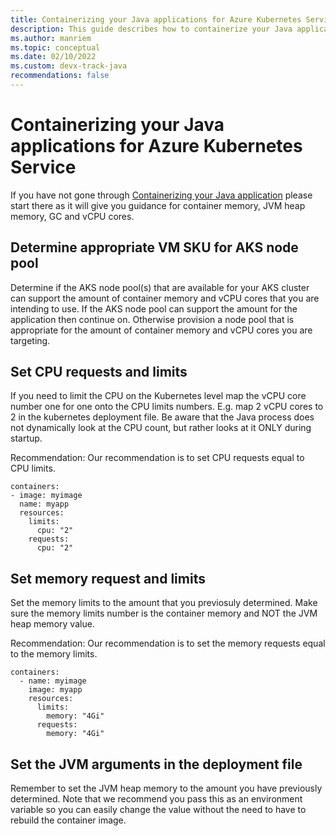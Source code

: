 ```yaml
---
title: Containerizing your Java applications for Azure Kubernetes Service
description: This guide describes how to containerize your Java applications on Azure Kubernetes Service
ms.author: manriem
ms.topic: conceptual
ms.date: 02/10/2022
ms.custom: devx-track-java
recommendations: false
---
```


# Containerizing your Java applications for Azure Kubernetes Service

If you have not gone through [Containerizing your Java application](containers-overview.md) please start there as it will give you guidance for container memory, JVM heap memory, GC and vCPU cores.

## Determine appropriate VM SKU for AKS node pool

Determine if the AKS node pool(s) that are available for your AKS cluster can support the amount of container memory and vCPU cores that you are intending to use. If the AKS node pool can support the amount for the application then continue on. Otherwise provision a node pool that is appropriate for the amount of container memory and vCPU cores you are targeting.

## Set CPU requests and limits

If you need to limit the CPU on the Kubernetes level map the vCPU core number one for one onto the CPU limits numbers. E.g. map 2 vCPU cores to 2 in the kubernetes deployment file. Be aware that the Java process does not dynamically look at the CPU count, but rather looks at it ONLY during startup.

Recommendation: Our recommendation is to set CPU requests equal to CPU limits.

```
containers:
- image: myimage
  name: myapp
  resources:
    limits:
      cpu: "2"
    requests:
      cpu: "2"
```

## Set memory request and limits

Set the memory limits to the amount that you previosuly determined. Make sure the memory limits number is the container memory and NOT the JVM heap memory value.

Recommendation: Our recommendation is to set the memory requests equal to the memory limits.

```
containers:
  - name: myimage
    image: myapp
    resources:
      limits:
        memory: "4Gi"
      requests:
        memory: "4Gi"
```

## Set the JVM arguments in the deployment file

Remember to set the JVM heap memory to the amount you have previously determined. Note that we recommend you pass this as an environment variable so you can easily change the value without the need to have to rebuild the container image.
